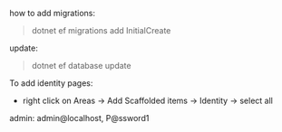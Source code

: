 ﻿how to add migrations:
>dotnet ef migrations add InitialCreate

update:
>dotnet ef database update



To add identity pages:
- right click on Areas -> Add Scaffolded items -> Identity -> select all 

admin: admin@localhost, P@ssword1
